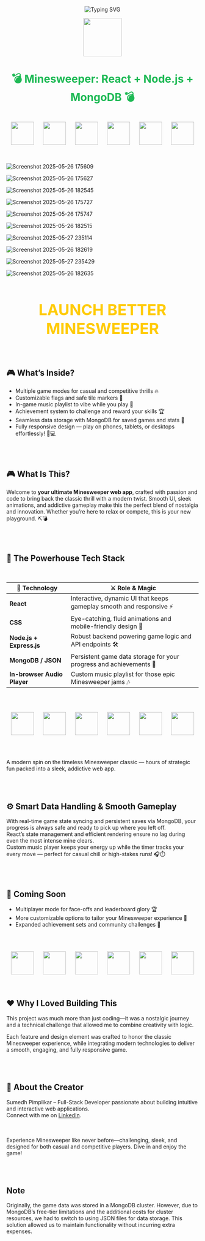

<!-- TITLE with Animated Typing Effect -->
<p align="center">
  <img src="https://readme-typing-svg.demolab.com?font=Fira+Code&pause=1000&color=1DB954&center=true&vCenter=true&width=500&lines=Minesweeper+Masterpiece!;React+%2B+Node.js+%2B+MongoDB;Flags,+Music,+Achievements+%26+More" alt="Typing SVG" />
</p>
<p align="center">
  <img src="https://img.icons8.com/color/96/000000/minesweeper.png" width="100" />
</p>
<h1 align="center" style="color:#1DB954;">💣 Minesweeper: React + Node.js + MongoDB 💣</h1>

<br>

<p align="center" style="font-size: 0;">
  <img src="https://img.icons8.com/color/48/000000/bomb.png" alt="Bomb" width="60" style="margin: 0 12px;" />
  <img src="https://img.icons8.com/color/48/000000/flag.png" alt="Flag" width="60" style="margin: 0 12px;" />
  <img src="https://img.icons8.com/color/48/000000/question-mark.png" alt="Question Mark" width="60" style="margin: 0 12px;" />
  <img src="https://img.icons8.com/color/48/000000/ok--v1.png" alt="Safe Tile" width="60" style="margin: 0 12px;" />
  <img src="https://img.icons8.com/color/48/000000/stopwatch.png" alt="Timer" width="60" style="margin: 0 12px;" />
  <img src="https://img.icons8.com/color/48/000000/musical-notes.png" alt="Music" width="60" style="margin: 0 12px;" />
</p>
<br /><br />



![Screenshot 2025-05-26 175609](https://github.com/user-attachments/assets/081544e9-d1ad-442b-a834-2a7143555204)

![Screenshot 2025-05-26 175627](https://github.com/user-attachments/assets/27da9a9a-0464-40e9-b30c-67932f275a12)

![Screenshot 2025-05-26 182545](https://github.com/user-attachments/assets/304286dc-03c2-44d6-9e98-42fdef1e7b69)

![Screenshot 2025-05-26 175727](https://github.com/user-attachments/assets/72f1dad0-20ac-4baa-94de-8eec595eb7b3)

![Screenshot 2025-05-26 175747](https://github.com/user-attachments/assets/50c8489c-a80d-4977-adc6-7f2304c242a7)

![Screenshot 2025-05-26 182515](https://github.com/user-attachments/assets/0594190a-25ab-4527-94e9-5b9e3d7f4148)

![Screenshot 2025-05-27 235114](https://github.com/user-attachments/assets/44b42ba8-efe9-4d5b-9e9c-0f79dcd08c3c)

![Screenshot 2025-05-26 182619](https://github.com/user-attachments/assets/0629d7a6-5b37-43dd-bfe9-9b4ee2b2be10)

![Screenshot 2025-05-27 235429](https://github.com/user-attachments/assets/1679f71e-8bbc-45e8-9dbe-909405476923)

![Screenshot 2025-05-26 182635](https://github.com/user-attachments/assets/10b0b9ec-c0bd-4d94-a4fa-60cbe7163e86)




<br>
<br>
<p align="center">
  <a href="https://better-minesweeper-react.vercel.app/" target="_blank" rel="noopener noreferrer" 
     style="text-decoration:none; font-weight:bold; font-size:2.5rem; color:#ffcb05;">
     <strong>LAUNCH BETTER MINESWEEPER</strong> 
  </a>
</p>
 <br>


 <br>


<h2>🎮 What’s Inside?</h2>

- Multiple game modes for casual and competitive thrills 🔥  
- Customizable flags and safe tile markers 🎯  
- In-game music playlist to vibe while you play 🎵  
- Achievement system to challenge and reward your skills 🏆  
- Seamless data storage with MongoDB for saved games and stats 💾  
- Fully responsive design — play on phones, tablets, or desktops effortlessly! 📱💻  

<br><br>

<h2>🎮 What Is This?</h2>
<p>
  Welcome to <strong>your ultimate Minesweeper web app</strong>, crafted with passion and code to bring back the classic thrill with a modern twist. Smooth UI, sleek animations, and addictive gameplay make this the perfect blend of nostalgia and innovation. Whether you’re here to relax or compete, this is your new playground. ⛏️💣
</p>

<br><br>

<h2>🚀 The Powerhouse Tech Stack</h2>
<br>
<table aria-label="Technology stack table" align="center">
  <thead>
    <tr>
      <th>🔧 Technology</th>
      <th>⚔️ Role &amp; Magic</th>
    </tr>
  </thead>
  <tbody>
    <tr><td><strong>React</strong></td><td>Interactive, dynamic UI that keeps gameplay smooth and responsive ⚡</td></tr>
    <tr><td><strong>CSS</strong></td><td>Eye-catching, fluid animations and mobile-friendly design 🎨</td></tr>
    <tr><td><strong>Node.js + Express.js</strong></td><td>Robust backend powering game logic and API endpoints 🛠️</td></tr>
    <tr><td><strong>MongoDB / JSON </strong></td><td>Persistent game data storage for your progress and achievements 💾</td></tr>
    <tr><td><strong>In-browser Audio Player</strong></td><td>Custom music playlist for those epic Minesweeper jams 🎶</td></tr>
  </tbody>
</table>

<br><br>

<p align="center" style="font-size: 0;">
  <img src="https://img.icons8.com/color/48/000000/bomb.png" alt="Bomb" width="60" style="margin: 0 12px;" />
  <img src="https://img.icons8.com/color/48/000000/flag.png" alt="Flag" width="60" style="margin: 0 12px;" />
  <img src="https://img.icons8.com/color/48/000000/question-mark.png" alt="Question Mark" width="60" style="margin: 0 12px;" />
  <img src="https://img.icons8.com/color/48/000000/ok--v1.png" alt="Safe Tile" width="60" style="margin: 0 12px;" />
  <img src="https://img.icons8.com/color/48/000000/stopwatch.png" alt="Timer" width="60" style="margin: 0 12px;" />
  <img src="https://img.icons8.com/color/48/000000/musical-notes.png" alt="Music" width="60" style="margin: 0 12px;" />
</p>

<br><br>

<div class="typewriter">
  A modern spin on the timeless Minesweeper classic — hours of strategic fun packed into a sleek, addictive web app.
</div>

<br><br>

<h2>⚙️ Smart Data Handling & Smooth Gameplay</h2>
<p>
  With real-time game state syncing and persistent saves via MongoDB, your progress is always safe and ready to pick up where you left off.<br />
  React’s state management and efficient rendering ensure no lag during even the most intense mine clears.<br />
  Custom music player keeps your energy up while the timer tracks your every move — perfect for casual chill or high-stakes runs! 🎧⏱️
</p>

<br><br>

<h2>🎉 Coming Soon</h2>
<ul>
  <li>Multiplayer mode for face-offs and leaderboard glory 🏆</li>
  <li>More customizable options to tailor your Minesweeper experience 🎨</li>
  <li>Expanded achievement sets and community challenges 🌟</li>
</ul>

<br><br>

<p align="center" style="font-size: 0;">
  <img src="https://img.icons8.com/color/48/000000/mine-cart.png" alt="Mine Cart" width="60" style="margin: 0 12px;" />
  <img src="https://img.icons8.com/color/48/000000/flag.png" alt="Flag" width="60" style="margin: 0 12px;" />
  <img src="https://img.icons8.com/color/48/000000/question-mark.png" alt="Question Mark" width="60" style="margin: 0 12px;" />
  <img src="https://img.icons8.com/color/48/000000/ok--v1.png" alt="Safe Tile" width="60" style="margin: 0 12px;" />
  <img src="https://img.icons8.com/color/48/000000/stopwatch.png" alt="Timer" width="60" style="margin: 0 12px;" />
  <img src="https://img.icons8.com/color/48/000000/musical-notes.png" alt="Music" width="60" style="margin: 0 12px;" />
</p>
<br><br>


<h2>❤️ Why I Loved Building This</h2> <p> This project was much more than just coding—it was a nostalgic journey and a technical challenge that allowed me to combine creativity with logic. </p> <p> Each feature and design element was crafted to honor the classic Minesweeper experience, while integrating modern technologies to deliver a smooth, engaging, and fully responsive game. </p> <br> <br> <h2>👑 About the Creator</h2> <p> Sumedh Pimplikar – Full-Stack Developer passionate about building intuitive and interactive web applications. <br> Connect with me on <a href="https://linkedin.com/in/sumedh-pimplikar" target="_blank" rel="noopener noreferrer">LinkedIn</a>. </p> <br> <br> <footer> Experience Minesweeper like never before—challenging, sleek, and designed for both casual and competitive players. Dive in and enjoy the game! </footer>

<p></p>

<br>
<br>

<h2>Note</h2>
<p>Originally, the game data was stored in a MongoDB cluster. However, due to MongoDB’s free-tier limitations and the additional costs for cluster resources, we had to switch to using JSON files for data storage. This solution allowed us to maintain functionality without incurring extra expenses.</p>







